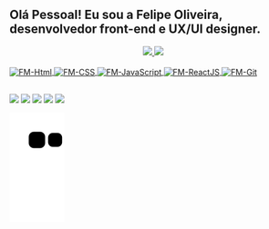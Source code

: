 ## Olá Pessoal! Eu sou a Felipe Oliveira, desenvolvedor front-end e UX/UI designer.
<div align="center">
  <a href="https://github.com/felipeoliveirafm">
  <img height="130em" src="https://github-readme-stats.vercel.app/api?username=felipeoliveirafm&show_icons=true&theme=dark&include_all_commits=true&count_private=true"/>
  <img height="130em" src="https://github-readme-stats.vercel.app/api/top-langs/?username=felipeoliveirafm&layout=compact&langs_count=7&theme=dark"/>
</div>
<div style="display: inline_block"><br>
  <img align="center" alt="FM-Html" height="30" width="40" <img src="https://cdn.jsdelivr.net/gh/devicons/devicon/icons/html5/html5-original.svg"/>
  <img align="center" alt="FM-CSS" height="30" width="40" <img src="https://cdn.jsdelivr.net/gh/devicons/devicon/icons/css3/css3-original.svg"/>
  <img align="center" alt="FM-JavaScript" height="30" width="40" <img src="https://cdn.jsdelivr.net/gh/devicons/devicon/icons/javascript/javascript-original.svg" />
  <img align="center" alt="FM-ReactJS" height="30" width="40" <img src="https://cdn.jsdelivr.net/gh/devicons/devicon/icons/react/react-original.svg" />
  <img align="center" alt="FM-Git" height="30" width="40" <img src="https://cdn.jsdelivr.net/gh/devicons/devicon/icons/git/git-original.svg" />
  
  ##
 
<div> 
  <a href="https://felipeoliveirafm.com.br/" target="_blank"><img src="https://img.shields.io/badge/Meu%20Site-9146FF?style=for-the-badge&Color=white" target="_blank"></a>
   <a href="https://www.linkedin.com/in/felipeoliveirafm/" target="_blank"><img src="https://img.shields.io/badge/-LinkedIn-%230077B5?style=for-the-badge&logo=linkedin&logoColor=white" target="_blank"></a>
   <a href="https://www.behance.net/felipeoliveirafm" target="_blank"><img src="https://img.shields.io/badge/-Behance-0E0B88?style=for-the-badge&logo=behance&logoColor=white" target="_blank"></a>
    <a href = "mailto:felipeoliveira.fm@gmail.com"><img src="https://img.shields.io/badge/-Gmail-%23333?style=for-the-badge&logo=gmail&logoColor=white" target="_blank"></a>
   <a href="https://www.instagram.com/felipeoliveira.fm/" target="_blank"><img src="https://img.shields.io/badge/-Instagram-%23E4405F?style=for-the-badge&logo=instagram&logoColor=white" target="_blank"></a>
  
  ![Snake animation](https://github.com/felipeoliveirafm/felipeoliveirafm/blob/output/github-contribution-grid-snake.svg)
 
</div>
